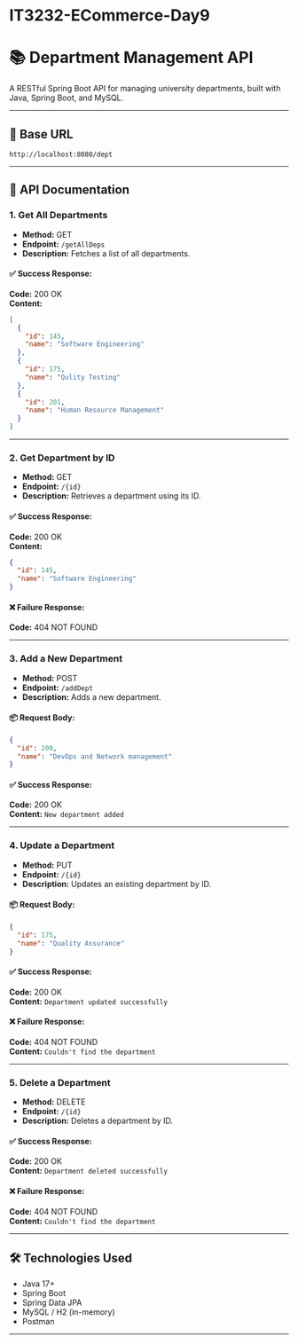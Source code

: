 # IT3232-ECommerce-Day9

# 📚 Department Management API

A RESTful Spring Boot API for managing university departments, built with Java, Spring Boot, and MySQL.

---

## 🚀 Base URL

```
http://localhost:8080/dept
```

---

## 📘 API Documentation

### 1. Get All Departments

- **Method:** GET
- **Endpoint:** `/getAllDeps`
- **Description:** Fetches a list of all departments.

#### ✅ Success Response:
**Code:** 200 OK  
**Content:**
```json
[
  {
    "id": 145,
    "name": "Software Engineering"
  },
  {
    "id": 175,
    "name": "Qulity Testing"
  },
  {
    "id": 201,
    "name": "Human Resource Management"
  }
]
```

---

### 2. Get Department by ID

- **Method:** GET
- **Endpoint:** `/{id}`
- **Description:** Retrieves a department using its ID.

#### ✅ Success Response:
**Code:** 200 OK  
**Content:**
```json
{
  "id": 145,
  "name": "Software Engineering"
}
```

#### ❌ Failure Response:
**Code:** 404 NOT FOUND


---

### 3. Add a New Department

- **Method:** POST
- **Endpoint:** `/addDept`
- **Description:** Adds a new department.

#### 📦 Request Body:
```json
{
  "id": 200,
  "name": "DevOps and Network management"
}
```

#### ✅ Success Response:
**Code:** 200 OK  
**Content:** `New department added`



---

### 4. Update a Department

- **Method:** PUT
- **Endpoint:** `/{id}`
- **Description:** Updates an existing department by ID.

#### 📦 Request Body:
```json
{
  "id": 175,
  "name": "Quality Assurance"
}
```

#### ✅ Success Response:
**Code:** 200 OK  
**Content:** `Department updated successfully`

#### ❌ Failure Response:
**Code:** 404 NOT FOUND  
**Content:** `Couldn't find the department`



---

### 5. Delete a Department

- **Method:** DELETE
- **Endpoint:** `/{id}`
- **Description:** Deletes a department by ID.

#### ✅ Success Response:
**Code:** 200 OK  
**Content:** `Department deleted successfully`

#### ❌ Failure Response:
**Code:** 404 NOT FOUND  
**Content:** `Couldn't find the department`



---

## 🛠 Technologies Used

- Java 17+
- Spring Boot
- Spring Data JPA
- MySQL / H2 (in-memory)
- Postman

---

